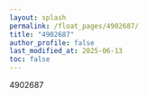 ```yaml
---
layout: splash
permalink: /float_pages/4902687/
title: "4902687"
author_profile: false
last_modified_at: 2025-06-13
toc: false
---
```

 
4902687
